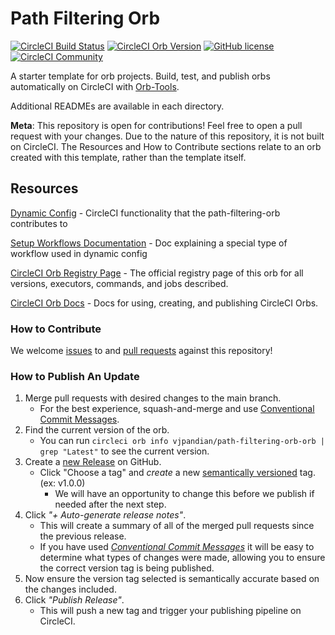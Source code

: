 # Path Filtering Orb
[![CircleCI Build Status](https://circleci.com/gh/CircleCI-Public/path-filtering-orb.svg?style=shield "CircleCI Build Status")](https://circleci.com/gh/CircleCI-Public/path-filtering-orb) [![CircleCI Orb Version](https://badges.circleci.com/orbs/vjpandian/path-filtering-orb-orb.svg)](https://circleci.com/developer/orbs/orb/vjpandian/path-filtering-orb-orb) [![GitHub license](https://img.shields.io/badge/license-MIT-blue.svg)](https://raw.githubusercontent.com/circleci-public/path-filtering-orb/master/LICENSE) [![CircleCI Community](https://img.shields.io/badge/community-CircleCI%20Discuss-343434.svg)](https://discuss.circleci.com/c/ecosystem/orbs)

A starter template for orb projects. Build, test, and publish orbs automatically on CircleCI with [Orb-Tools](https://circleci.com/orbs/registry/orb/circleci/orb-tools).

Additional READMEs are available in each directory.

**Meta**: This repository is open for contributions! Feel free to open a pull request with your changes. Due to the nature of this repository, it is not built on CircleCI. The Resources and How to Contribute sections relate to an orb created with this template, rather than the template itself.

## Resources

[Dynamic Config](https://circleci.com/docs/2.0/dynamic-config) - CircleCI functionality that the path-filtering-orb contributes to

[Setup Workflows Documentation](https://github.com/CircleCI-Public/api-preview-docs/blob/master/docs/setup-workflows.md#concepts) - Doc explaining a special type of workflow used in dynamic config

[CircleCI Orb Registry Page](https://circleci.com/developer/orbs/orb/vjpandian/path-filtering-orb-orb) - The official registry page of this orb for all versions, executors, commands, and jobs described.

[CircleCI Orb Docs](https://circleci.com/docs/2.0/orb-intro/#section=configuration) - Docs for using, creating, and publishing CircleCI Orbs.

### How to Contribute

We welcome [issues](https://github.com/CircleCI-Public/path-filtering-orb/issues) to and [pull requests](https://github.com/CircleCI-Public/path-filtering-orb/pulls) against this repository!

### How to Publish An Update
1. Merge pull requests with desired changes to the main branch.
    - For the best experience, squash-and-merge and use [Conventional Commit Messages](https://conventionalcommits.org/).
2. Find the current version of the orb.
    - You can run `circleci orb info vjpandian/path-filtering-orb-orb | grep "Latest"` to see the current version.
3. Create a [new Release](https://github.com/CircleCI-Public/path-filtering-orb/releases/new) on GitHub.
    - Click "Choose a tag" and _create_ a new [semantically versioned](http://semver.org/) tag. (ex: v1.0.0)
      - We will have an opportunity to change this before we publish if needed after the next step.
4.  Click _"+ Auto-generate release notes"_.
    - This will create a summary of all of the merged pull requests since the previous release.
    - If you have used _[Conventional Commit Messages](https://conventionalcommits.org/)_ it will be easy to determine what types of changes were made, allowing you to ensure the correct version tag is being published.
5. Now ensure the version tag selected is semantically accurate based on the changes included.
6. Click _"Publish Release"_.
    - This will push a new tag and trigger your publishing pipeline on CircleCI.

